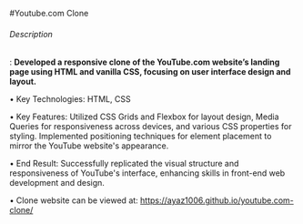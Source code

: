 #Youtube.com Clone

<h6>Description</h6>: <b>Developed a responsive clone of the YouTube.com website’s landing page using HTML and vanilla CSS, focusing on user interface design and layout.</b>

•	Key Technologies: HTML, CSS

•	Key Features: Utilized CSS Grids and Flexbox for layout design, Media Queries for responsiveness across devices, and various CSS properties for styling. Implemented positioning techniques for element placement to mirror the YouTube website's appearance.

•	End Result: Successfully replicated the visual structure and responsiveness of YouTube's interface, enhancing skills in front-end web development and design.

•	Clone website can be viewed at: https://ayaz1006.github.io/youtube.com-clone/
